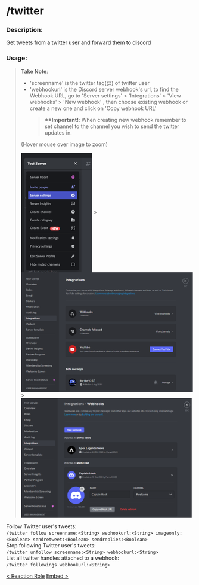 # /twitter

### Description:

Get tweets from a twitter user and forward them to discord<br>

### Usage:

> **Take Note**:<br>
>
> -   'screenname' is the twitter tag(@) of twitter user
> -   'webhookurl' is the Discord server webhook's url, to find the Webhook URL, go to 'Server settings' > 'Integrations' > 'View webhooks' > 'New webhook' , then choose existing webhook or create a new one and click on 'Copy webhook URL'
>     > **\*\*Important!**: When creating new webhook remember to set channel to the channel you wish to send the twitter updates in.<br>
>
> (Hover mouse over image to zoom)<br>
>
> <div class='flex'><img class='docimages left' src="./images/server_settings.png" alt="Server Settings" style="height:320px; vertical-align:middle;"> > <img class='docimages' src="./images/integrations.png" alt="Integrations" style="height:320px; vertical-align:middle;"> > <img class='docimages right' src="./images/webhook.png" alt="Webhook" style="height:320px; vertical-align:middle;"></div>

Follow Twitter user's tweets:<br>
`/twitter follow screenname:<String> webhookurl:<String> imageonly:<Boolean> sendretweet:<Boolean> sendreplies:<Boolean>`<br>
Stop following Twitter user's tweets:<br>
`/twitter unfollow screenname:<String> webhookurl:<String>`<br>
List all twitter handles attached to a webhook:<br>
`/twitter followings webhookurl:<String>`<br>

<a class="button prev" href="./#/commands/utilitycommands/reactrole" role="button">< Reaction Role</a>
<a class="button next" href="./#/commands/utilitycommands/embed" role="button">Embed ></a>
